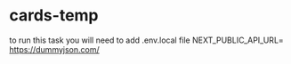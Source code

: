 # cards-temp
to run this task you will need to add 
.env.local file 
NEXT_PUBLIC_API_URL= https://dummyjson.com/

